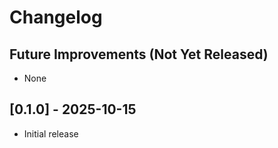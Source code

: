 # Changelog

## Future Improvements (Not Yet Released)

- None

## [0.1.0] - 2025-10-15

- Initial release
